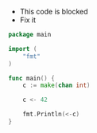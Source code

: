 - This code is blocked
- Fix it

```go
package main

import (
    "fmt"
)

func main() {
    c := make(chan int)

    c <- 42

    fmt.Println(<-c)
}
```